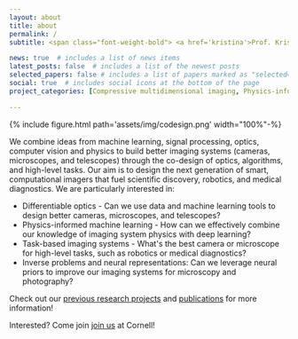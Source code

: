 ```yaml
---
layout: about
title: about
permalink: /
subtitle: <span class="font-weight-bold"> <a href='kristina'>Prof. Kristina Monakhova</a></span>

news: true  # includes a list of news items
latest_posts: false  # includes a list of the newest posts
selected_papers: false # includes a list of papers marked as "selected={true}"
social: true  # includes social icons at the bottom of the page
project_categories: [Compressive multidimensional imaging, Physics-informed machine learning]

---
```

{% include figure.html path='assets/img/codesign.png' width="100%"-%}

We combine ideas from machine learning, signal processing, optics, computer vision and physics to build better imaging systems (cameras, microscopes, and telescopes) through the <span class="font-weight-bold">co-design of optics, algorithms, and high-level tasks</span>. Our aim is to design the next generation of smart, computational imagers that fuel scientific discovery, robotics, and medical diagnostics. We are particularly interested in:

<ul>
<li> <span class="font-weight-bold">Differentiable optics</span> - Can we use data and machine learning tools to design better cameras, microscopes, and telescopes?</li>
<li> <span class="font-weight-bold">Physics-informed machine learning</span> - How can we effectively combine our knowledge of imaging system physics with deep learning? </li>
<li> <span class="font-weight-bold">Task-based imaging systems</span> - What's the best camera or microscope for high-level tasks, such as robotics or medical diagnostics?</li>
<li> <span class="font-weight-bold">Inverse problems and neural representations</span>: Can we leverage neural priors to improve our imaging systems for microscopy and photography? </li>
</ul>

Check out our <a href='research'>previous research projects</a> and <a href='publications'>publications</a> for more information! 

Interested? Come join <a href='join'>join us</a> at Cornell!


